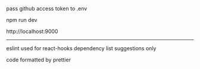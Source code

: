 pass github access token to .env

npm run dev

http://localhost:9000

---

eslint used for react-hooks dependency list suggestions only

code formatted by prettier
